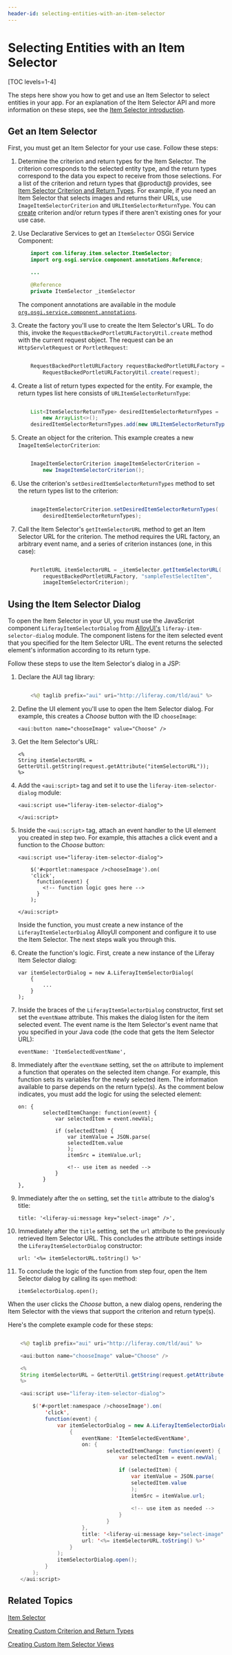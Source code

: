 ```yaml
---
header-id: selecting-entities-with-an-item-selector
---
```


# Selecting Entities with an Item Selector

[TOC levels=1-4]

The steps here show you how to get and use an Item Selector to select entities 
in your app. For an explanation of the Item Selector API and more information on 
these steps, see the [Item Selector introduction](/docs/7-2/frameworks/-/knowledge_base/frameworks/item-selector). 

## Get an Item Selector

First, you must get an Item Selector for your use case. Follow these steps: 

1.  Determine the criterion and return types for the Item Selector. The 
    criterion corresponds to the selected entity type, and the return types 
    correspond to the data you expect to receive from those selections. For a 
    list of the criterion and return types that @product@ provides, see 
    [Item Selector Criterion and Return Types](/docs/7-2/reference/-/knowledge_base/reference/item-selector-criterion-and-return-types).
    For example, if you need an Item Selector that selects images and returns
    their URLs, use `ImageItemSelectorCriterion` and
    `URLItemSelectorReturnType`. You can
    [create](/docs/7-2/frameworks/-/knowledge_base/frameworks/creating-custom-criterion-and-return-types)
    criterion and/or return types if there aren't existing ones for your use
    case. 

2.  Use Declarative Services to get an `ItemSelector` OSGi Service Component: 

    ```java
        import com.liferay.item.selector.ItemSelector;
        import org.osgi.service.component.annotations.Reference;

        ...

        @Reference
        private ItemSelector _itemSelector
    ```

    The component annotations are available in the module 
    [`org.osgi.service.component.annotations`](http://mvnrepository.com/artifact/org.osgi/org.osgi.service.component.annotations). 

3.  Create the factory you'll use to create the Item Selector's URL. To do this, 
    invoke the `RequestBackedPortletURLFactoryUtil.create` method with the 
    current request object. The request can be an `HttpServletRequest` or 
    `PortletRequest`: 

    ```java

        RequestBackedPortletURLFactory requestBackedPortletURLFactory =
            RequestBackedPortletURLFactoryUtil.create(request);

    ```

4.  Create a list of return types expected for the entity. For example, the 
    return types list here consists of `URLItemSelectorReturnType`: 

    ```java

        List<ItemSelectorReturnType> desiredItemSelectorReturnTypes =
            new ArrayList<>();
        desiredItemSelectorReturnTypes.add(new URLItemSelectorReturnType());

    ```

5.  Create an object for the criterion. This example creates a new 
    `ImageItemSelectorCriterion`: 

    ```java

        ImageItemSelectorCriterion imageItemSelectorCriterion =
            new ImageItemSelectorCriterion();

    ```

6.  Use the criterion's `setDesiredItemSelectorReturnTypes` method to set the 
    return types list to the criterion: 

    ```java

        imageItemSelectorCriterion.setDesiredItemSelectorReturnTypes(
            desiredItemSelectorReturnTypes);

    ```

7.  Call the Item Selector's `getItemSelectorURL` method to get an Item Selector 
    URL for the criterion. The method requires the URL factory, an arbitrary 
    event name, and a series of criterion instances (one, in this case): 

    ```java

        PortletURL itemSelectorURL = _itemSelector.getItemSelectorURL(
            requestBackedPortletURLFactory, "sampleTestSelectItem",
            imageItemSelectorCriterion);

    ```

## Using the Item Selector Dialog

To open the Item Selector in your UI, you must use the JavaScript component 
`LiferayItemSelectorDialog` from 
[AlloyUI's](http://alloyui.com) 
`liferay-item-selector-dialog` module. The component listens for the item 
selected event that you specified for the Item Selector URL. The event returns 
the selected element's information according to its return type. 

Follow these steps to use the Item Selector's dialog in a JSP: 

1.  Declare the AUI tag library: 

    ```java

        <%@ taglib prefix="aui" uri="http://liferay.com/tld/aui" %>

    ```

2.  Define the UI element you'll use to open the Item Selector dialog. For 
    example, this creates a *Choose* button with the ID `chooseImage`:

        <aui:button name="chooseImage" value="Choose" />

3.  Get the Item Selector's URL: 

        <%
        String itemSelectorURL = GetterUtil.getString(request.getAttribute("itemSelectorURL"));
        %>

3.  Add the `<aui:script>` tag and set it to use the 
    `liferay-item-selector-dialog` module: 

        <aui:script use="liferay-item-selector-dialog">

        </aui:script>

4.  Inside the `<aui:script>` tag, attach an event handler to the UI element you 
    created in step two. For example, this attaches a click event and a function 
    to the *Choose* button: 

        <aui:script use="liferay-item-selector-dialog">

            $('#<portlet:namespace />chooseImage').on(
            'click',
              function(event) {
                <!-- function logic goes here -->
              }
            );

        </aui:script>

    Inside the function, you must create a new instance of the 
    `LiferayItemSelectorDialog` AlloyUI component and configure it to use the 
    Item Selector. The next steps walk you through this. 

5.  Create the function's logic. First, create a new instance of the 
    Liferay Item Selector dialog: 

        var itemSelectorDialog = new A.LiferayItemSelectorDialog(  
            {
                ...
            }
        );

6.  Inside the braces of the `LiferayItemSelectorDialog` constructor, first set 
    set the `eventName` attribute. This makes the dialog listen for the item 
    selected event. The event name is the Item Selector's event name that 
    you specified in your Java code (the code that gets the Item Selector URL): 

        eventName: 'ItemSelectedEventName',

7.  Immediately after the `eventName` setting, set the `on` attribute to 
    implement a function that operates on the selected item change. For example, 
    this function sets its variables for the newly selected item. The 
    information available to parse depends on the return type(s). As the comment
    below indicates, you must add the logic for using the selected element: 

        on: {
                selectedItemChange: function(event) {
                    var selectedItem = event.newVal;

                    if (selectedItem) {
                        var itemValue = JSON.parse(
                        selectedItem.value
                        );
                        itemSrc = itemValue.url;

                        <!-- use item as needed -->
                    }
                }
        },

8.  Immediately after the `on` setting, set the `title` attribute to the 
    dialog's title: 

        title: '<liferay-ui:message key="select-image" />',

9.  Immediately after the `title` setting, set the `url` attribute to the 
    previously retrieved Item Selector URL. This concludes the attribute 
    settings inside the `LiferayItemSelectorDialog` constructor: 

        url: '<%= itemSelectorURL.toString() %>'

10. To conclude the logic of the function from step four, open the Item Selector 
    dialog by calling its `open` method: 

        itemSelectorDialog.open();

When the user clicks the *Choose* button, a new dialog opens, rendering the Item
Selector with the views that support the criterion and return type(s). 

Here's the complete example code for these steps: 

```java

    <%@ taglib prefix="aui" uri="http://liferay.com/tld/aui" %>

    <aui:button name="chooseImage" value="Choose" />

    <%
    String itemSelectorURL = GetterUtil.getString(request.getAttribute("itemSelectorURL"));
    %>

    <aui:script use="liferay-item-selector-dialog">

        $('#<portlet:namespace />chooseImage').on(
            'click', 
            function(event) {
                var itemSelectorDialog = new A.LiferayItemSelectorDialog(  
                    {
                        eventName: 'ItemSelectedEventName',
                        on: {
                                selectedItemChange: function(event) {
                                    var selectedItem = event.newVal;

                                    if (selectedItem) {
                                        var itemValue = JSON.parse(
                                        selectedItem.value
                                        );
                                        itemSrc = itemValue.url;
    
                                        <!-- use item as needed -->
                                    }
                                }
                        },
                        title: '<liferay-ui:message key="select-image" />',
                        url: '<%= itemSelectorURL.toString() %>'
                    }
                );
                itemSelectorDialog.open();
            }
        );
    </aui:script>

```

## Related Topics

[Item Selector](/docs/7-2/frameworks/-/knowledge_base/frameworks/item-selector)

[Creating Custom Criterion and Return Types](/docs/7-2/frameworks/-/knowledge_base/frameworks/creating-custom-criterion-and-return-types)

[Creating Custom Item Selector Views](/docs/7-2/frameworks/-/knowledge_base/frameworks/creating-custom-item-selector-views)
